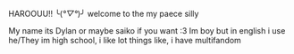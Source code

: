 HAROOUU!! ╰(*°▽°*)╯ welcome to the my paece silly

My name its Dylan or maybe saiko if you want :3 
Im boy but in english i use he/They im high school, i like lot things like, i have multifandom
